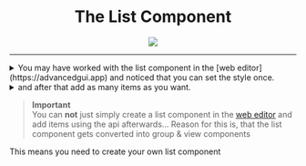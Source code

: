 <div align="center">
  <h1>The List Component</h1>
  <img src="https://github.com/max1mde/AG-Wiki/assets/114857048/12a058ea-cd42-46f3-8659-fc86bce89171">
</div>

---


<details>
<summary>You may have worked with the list component in the [web editor](https://advancedgui.app) and noticed that you can set the style once.  </summary>
<img src="https://github.com/max1mde/AG-Wiki/assets/114857048/1486def7-a63d-42e4-ae4a-e4f9b49ef12c">
</details>
<details>
<summary>and after that add as many items as you want.</summary>
<img src="https://github.com/max1mde/AG-Wiki/assets/114857048/0dd87307-33b0-41b4-b3a8-0bd814f318c1">
</details>

> **Important**  
> You can **not** just simply create a list component in the [web editor](https://advancedgui.app) and add items using the api afterwards...
> Reason for this is, that the list component gets converted into group & view components

This means you need to create your own list component
